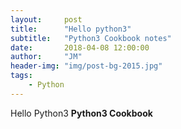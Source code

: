```yaml
---
layout:     post
title:      "Hello python3"
subtitle:   "Python3 Cookbook notes"
date:       2018-04-08 12:00:00
author:     "JM"
header-img: "img/post-bg-2015.jpg"
tags:
    - Python
---
```


Hello Python3
**Python3 Cookbook**
